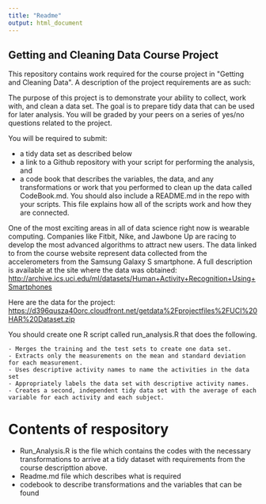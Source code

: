 ```yaml
---
title: "Readme"
output: html_document
---
```

## Getting and Cleaning Data Course Project

This repository contains work required for the course project in "Getting and Cleaning Data". A description of the project requirements are as such: 

The purpose of this project is to demonstrate your ability to collect, work with, and clean a data set. The goal is to prepare tidy data that can be used for later analysis. You will be graded by your peers on a series of yes/no questions related to the project.

You will be required to submit:

-   a tidy data set as described below
-   a link to a Github repository with your script for performing the analysis, and
-   a code book that describes the variables, the data, and any transformations or work that you performed to clean up the data called CodeBook.md. You should also include a README.md in the repo with your scripts. This file explains how all of the scripts work and how they are connected.

One of the most exciting areas in all of data science right now is wearable computing. Companies like Fitbit, Nike, and Jawbone Up are racing to develop the most advanced algorithms to attract new users. The data linked to from the course website represent data collected from the accelerometers from the Samsung Galaxy S smartphone. A full description is available at the site where the data was obtained: http://archive.ics.uci.edu/ml/datasets/Human+Activity+Recognition+Using+Smartphones

Here are the data for the project: https://d396qusza40orc.cloudfront.net/getdata%2Fprojectfiles%2FUCI%20HAR%20Dataset.zip

You should create one R script called run_analysis.R that does the following.

    - Merges the training and the test sets to create one data set.
    - Extracts only the measurements on the mean and standard deviation for each measurement.
    - Uses descriptive activity names to name the activities in the data set
    - Appropriately labels the data set with descriptive activity names.
    - Creates a second, independent tidy data set with the average of each variable for each activity and each subject.
    
# Contents of respository
- Run_Analysis.R is the file which contains the codes with the necessary transformations to arrive at a tidy dataset with requirements from the course descripttion above.
- Readme.md file which describes what is required
- codebook to describe transformations and the variables that can be found 

